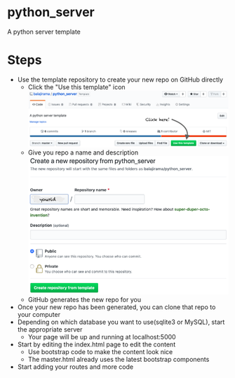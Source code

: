 # python_server
 A python server template

# Steps
* Use the template repository to create your new repo on GitHub directly
   * Click the "Use this template" icon
   ![Step 1](doc/img/step1.png)
   * Give you repo a name and description
   ![Step 2](doc/img/step2.png)
   * GitHub generates the new repo for you
* Once your new repo has been generated, you can clone that repo to your computer
* Depending on which database you want to use(sqlite3 or MySQL), start the appropriate server
   * Your page will be up and running at localhost:5000
* Start by editing the index.html page to edit the content
   * Use bootstrap code to make the content look nice
   * The master.html already uses the latest bootstrap components
* Start adding your routes and more code
